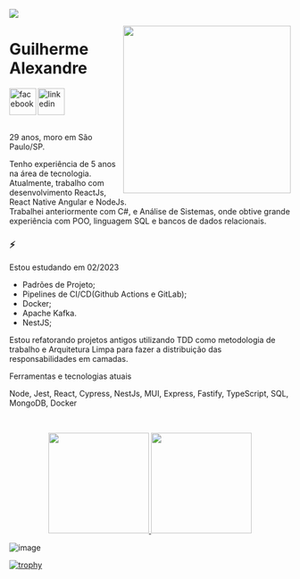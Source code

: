 ![](https://komarev.com/ghpvc/?username=guialexandree)

<img align="right" width="300px" src="https://camo.githubusercontent.com/7ff31bf674c5358f243c50ad2d3709af50a98c28e1f478dcc898309b973a4099/68747470733a2f2f73757065722e616272696c2e636f6d2e62722f77702d636f6e74656e742f75706c6f6164732f323031362f30392f73757065725f696d676761746f5f6469676974616e646f5f302e676966">
<div dsplay="inline-block">
 <h1 align="left">Guilherme Alexandre</h1>
 <a target="_blank" href="https://www.facebook.com/guilherme.alexandre.5/">
    <img align="left" width="48px" src="https://cdn.jsdelivr.net/gh/devicons/devicon/icons/facebook/facebook-original.svg" alt="facebook" style="vertical-align:top;">
  </a> 
  <a target="_blank" href="https://www.linkedin.com/in/guilherme-alexandre-34b565168/">
    <img width="48px" src="https://cdn.jsdelivr.net/gh/devicons/devicon/icons/linkedin/linkedin-original.svg" alt="linkedin" style="vertical-align:top;">
  </a>
</div>

<br />

29 anos, moro em São Paulo/SP.

Tenho experiência de 5 anos na área de tecnologia.<br>
Atualmente, trabalho com desenvolvimento ReactJs, React Native Angular e NodeJs. <br>
Trabalhei anteriormente com C#, e Análise de Sistemas, onde obtive grande experiência com POO, linguagem SQL e bancos de dados relacionais.<br>

### ⚡ 

Estou estudando em 02/2023

- Padrões de Projeto;
- Pipelines de CI/CD(Github Actions e GitLab);
- Docker;
- Apache Kafka.
- NestJS;

Estou refatorando projetos antigos utilizando TDD como metodologia de trabalho e Arquitetura Limpa para fazer a distribuição das responsabilidades em camadas.

Ferramentas e tecnologias atuais

Node, Jest, React, Cypress, NestJs, MUI, Express, Fastify, TypeScript, SQL, MongoDB, Docker

<br />
 
<p align="center">
 <a href="https://github.com/guialexandree">
   <img height="180em" src="https://github-readme-stats-eight-theta.vercel.app/api?username=guialexandree&show_icons=true&theme=algolia&include_all_commits=true&count_private=true"/> 
   <img height="180em" src="https://github-readme-stats-eight-theta.vercel.app/api/top-langs/?username=guialexandree&layout=compact&langs_count=8&theme=algolia&include_all_commits=true&count_private=true"/>
 </a>
 
 ![image](https://raw.githubusercontent.com/GustavoMachado22/GustavoMachado22/output/github-contribution-grid-snake.svg)
 
 [![trophy](https://github-profile-trophy.vercel.app/?username=ryo-ma&theme=onedark)](https://github.com/ryo-ma/github-profile-trophy)
</p>

